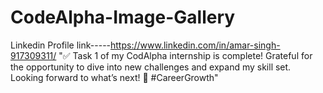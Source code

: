 # CodeAlpha-Image-Gallery
Linkedin Profile link-----https://www.linkedin.com/in/amar-singh-917309311/
"✅ Task 1 of my CodAlpha internship is complete! Grateful for the opportunity to dive into new challenges and expand my skill set. Looking forward to what’s next! 🌟 #CareerGrowth"
